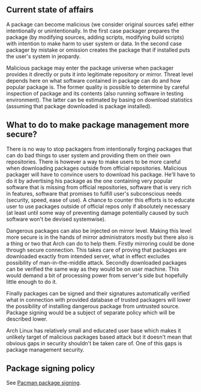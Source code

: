 ## Current state of affairs

A package can become malicious (we consider original sources safe) either intentionally or unintentionally. In the first case packager prepares the package (by modifying sources, adding scripts, modifying build scripts) with intention to make harm to user system or data. In the second case packager by mistake or omission creates the package that if installed puts the user's system in jeopardy.

Malicious package may enter the package universe when packager provides it directly or puts it into legitimate repository or mirror. Threat level depends here on what software contained in package can do and how popular package is. The former quality is possible to determine by careful inspection of package and its contents (also running software in testing environment). The latter can be estimated by basing on download statistics (assuming that package downloaded is package installed).

## What to do to make package management more secure?

There is no way to stop packagers from intentionally forging packages that can do bad things to user system and providing them on their own repositories. There is however a way to make users to be more careful when downloading packages outside from official repositories. Malicious packager will have to convince users to download his package. He'll have to do it by advertising his package as the one containing very popular software that is missing from official repositories, software that is very rich in features, software that promises to fulfill user's subconscious needs (security, speed, ease of use). A chance to counter this efforts is to educate user to use packages outside of official repos only if absolutely necessary (at least until some way of preventing damage potentially caused by such software won't be devised systemwise).

Dangerous packages can also be injected on mirror level. Making this level more secure is in the hands of mirror administrators mostly but there also is a thing or two that Arch can do to help them. Firstly mirroring could be done through secure connection. This takes care of proving that packages are downloaded exactly from intended server, what in effect excludes possibility of man-in-the-middle attack. Secondly downloaded packages can be verified the same way as they would be on user machine. This would demand a bit of processing power from server's side but hopefully little enough to do it.

Finally packages can be signed and their signatures automatically verified what in connection with provided database of trusted packagers will lower the possibility of installing dangerous package from untrusted source. Package signing would be a subject of separate policy which will be described lower.

Arch Linux has relatively small and educated user base which makes it unlikely target of malicious packages based attack but it doesn't mean that obvious gaps in security shouldn't be taken care of. One of this gaps is package management security.

## Package signing policy

See [Pacman package signing](/index.php/Pacman_package_signing "Pacman package signing").